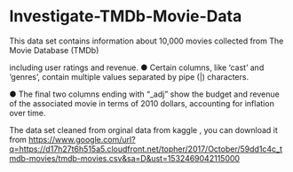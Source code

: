 # Investigate-TMDb-Movie-Data

This data set contains information
about 10,000 movies collected from
The Movie Database (TMDb)

including user ratings and revenue.
● Certain columns, like ‘cast’
and ‘genres’, contain multiple
values separated by pipe (|)
characters.

● The final two columns ending
with “_adj” show the budget and
revenue of the associated movie
in terms of 2010 dollars,
accounting for inflation over
time.

The data set cleaned from orginal data from kaggle , you can download it from https://www.google.com/url?q=https://d17h27t6h515a5.cloudfront.net/topher/2017/October/59dd1c4c_tmdb-movies/tmdb-movies.csv&sa=D&ust=1532469042115000
